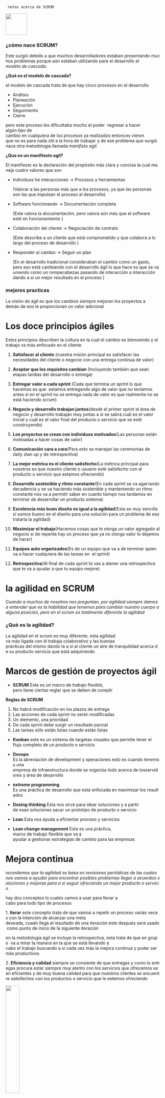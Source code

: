 ```  notas acerca de SCRUM ```

<img src="https://cdn-icons-png.flaticon.com/512/3983/3983390.png" width="70px">

### ¿cómo nace SCRUM?
Este surgió debido a que muchos desarrolladores estaban presentando muchos problemas porque aún estaban utilizando para el desarrollo el *modelo de cascada*.

**¿Qué es el modelo de cascada?**


el modelo de cascada trata de que hay cinco procesos en el desarrollo

- Análisis 
- Planeación
- Ejecución
- Seguimiento 
- Cierre 

pero este proceso les dificultaba mucho el poder  regresar a hacer algún tipo de cambio en cualquiera de los procesos ya realizados entonces vieron que no es para nada útil a la hora de trabajar y de ese problema que surgió nace otra metodologia llamada *manifisto agil*.

**¿Que es un manifiesto agil?**



El manifiesto es la declaración del propósito más clara y concisa la cual maneja cuatro valores que son 

- Individuos he interacciones -> Procesos y herramientas

  (Valorar a las personas más que a los procesos, ya que las personas son las que impulsan el proceso al desarrollo)

- Software funcionando -> Documentación completa

  (Este valora la documentación, pero valora aún más que el software esté en funcionamiento )

- Colaboración del cliente -> Negociación de contrato

  (Este describe a un cliente que está comprometido y que colabora a lo largo del proceso de desarrollo )

- Responder al cambio -> Seguir un plan 

  (En el desarrollo tradicional consideraban el cambio como un gasto, pero eso está cambiando con el desarrollo ágil lo que hace es que se va uniendo como un rompecabezas pasando de interacción a interacción dando a si un mejor resultado en el proceso )

### mejores practicas
La visión de ágil es que los cambios siempre mejoran los proyectos a demás de eso le proporcionan un valor adicional 

# Los doce principios ágiles 

Estos principios describen la cultura en la cual el cambio es bienvenido y el trabajo va más enfocado en el cliente

1. **Satisfacer al cliente**
(nuestra misión principal es satisfacer las necesidades del cliente o negocio con una entrega continua de valor)

2. **Aceptar que los requisitos cambian** (Incluyendo también que sean etapas tardías del desarrollo o entrega)

3. **Entregar valor a cada sprint** (Cada que termina un sprint lo que hacemos es que  estamos entregando algo de valor que no teníamos antes si en el sprint no se entrega nada de valor es que realmente no se está haciendo scrum)

4. **Negocio y desarrollo trabajan juntos**(desde el primer sprint el área de negocio y desarrollo trabajan muy juntas a si se sabrá cuál es el valor inicial y cuál es el valor final del producto o servicio que se esté construyendo)

5. **Los  proyectos se crean con individuos motivados**(Las personas están motivadas a hacer cosas de valor)

6. **Comunicación cara a cara**(Para esto se manejan las ceremonias de daily stan up y de retrospectiva)

7. **La mejor métrica es el cliente satisfecho**(La métrica principal para nosotros es que nuestro cliente o usuario esté satisfecho con el producto o servicio que estamos ofreciendo)

8. **Desarrollo sostenible y ritmo constante**(En cada sprint se va agarrando decadencia y se va haciendo más sostenible y manteniendo un ritmo constante nos va a permitir saber en cuanto tiempo nos tardamos en terminar de desarrollar un producto sistema)

9. **Excelencia más  buen diseño es igual a la agilidad**(Esta es muy sencilla si somos bueno en el diseño para una solución para un problema de eso trataría la agilidad)

10. **Maximizar el trabajo**(Hacemos cosas que le otorga un valor agregado al negocio si de repente hay un proceso que ya no otorga valor lo dejamos de hacer)

11. **Equipos auto organizados**(Es de un equipo que va a de terminar quien va a hacer cualquiera de las tareas en  el sprint)

12. **Retrospectiva**(Al final de cada sprint tú vas a atener una retrospectiva que te va a ayudar a que tu equipo mejore)

# la agilidad en SCRUM
*Cuando a muchos de nosotros nos preguntan, por agilidad siempre damos a entender que es la habilidad que tenemos para cambiar nuestro cuerpo a alguna posición, pero en el scrum es totalmente diferente la agilidad*

### ¿Qué es la agilidad?
La agilidad en el scrum es muy diferente, esta agilidad va más ligada con él trabaja colaborativo y las buenas prácticas del mismo dando le a si al cliente un aire de tranquilidad acerca de su producto servicio que está adquiriendo 

# Marcos de gestión de proyectos ágil
- **SCRUM** Este es un marco de trabajo flexible, pero tiene ciertas reglar que se deben de cumplir 

**Reglas de SCRUM**
1. No habrá modificación en los plazos de entrega
2. Las acciones de cada sprint no serán modificadas
3. Un elemento, una prioridad
4. De cada sprint debe surgir un resultado parcial
5. Las tareas sólo están listas cuando están listas

- **Kanban** este es un sistema de targetas visuales que permite tener el flujo completo de un producto o servicio

- **Devops**
Es la abreviación de development y operaciones esto es cuando tenemos una empresa de infraestructura donde se organiza todo acerca de losservidores y área de desarrollo

- **extreme programming** Es una práctica de desarrollo que está enfocada en maximizar los resultados

- **Desing thinking** Esta nos sirve para idear soluciones y a partir de esas soluciones sacar un prototipo de producto o servicio 

- **Lean** Esta nos ayuda a eficientar proceso y servicios 
- **Lean change management** Esta es una práctica, marco de trabajo flexible que va a ayudar a gestionar estrategias de cambio para las empresas

# Mejora continua
*recordemos que la agilidad se basa en revisiones periódicas de las cuales nos vamos a ayudar para encontrar posibles problemas llegar a acuerdos soluciones y mejoras para a si seguir ofreciendo un mejor producto o servicio*

hay dos conceptos lo cuales vamos a usar para llevar a cabo para todo tipo de procesos

1. **Iterar** este concepto trata de que vamos a repetir un proceso varias veces con la intención de alcanzar una meta 
deseada, cuado llega al resultado de una iteración este después será usado como punto de inicio de la siguiente iteración

en la metodología ágil se incluye la retrospectiva, esta trata de que en grupo  va a mirar la manera en la que se está llevando a cabo el trabajo buscando a si cada vez más la mejora continua y poder ser más productivos

2. **Eficiencia y calidad** siempre se consiente de que entregas y como lo entregas procura estar siempre muy atento con los servicios que ofrecemos sean eficientes y de muy buena calidad para que nuestros clientes se encuentre satisfechos con los productos o servicio que le estemos ofreciendo 

<img src="https://www.ecured.cu/images/5/5d/MejoraContinua.JPG" width="30%">


# Tres pilares que tiene scrum que soporta toda la implementación de los procesos

<img src="https://scrumorg-website-prod.s3.amazonaws.com/drupal/inline-images/Pilares.jpg" width="30%">


**Transparencia**

Este trata de la visibilidad que se le debe de dar a todo lo que se esté trabajando debido aque  hay procesos muy  significativos los cuales deben de ser visibles para las personas que son responsables de los resultados del equipo

**Adaptación**

Este pilar trata de hacerlos ajustes necesarios en los procesos para a si ir minimizándola posibilidad de un  posible desvío en el  proceso

**Inspeccion**

Este trata de que cada  mejora que vaya surgiendo en el proceso debe de tener inspecciones muy frecuentemente para así ir llevando un control más a fondo de los procesos que se desean aplicar 

# Equipos auto-organizados
Cuando hablamos de equipos autoorganizados nos referimos a esas personas con la capacidad deexpandir su zona de aprendizaje, ejercitar más sus habilidades  y facilitar mejores resultados en el proceso que se esté llevando, esto es fundamental para el scrum y los demás marcos de trabajo ágil, de hecho el manifiesto ágil incluye a los equipos de autorrealización como un principio clave debido a que los mejores diseños, arquitecturas y requisitos surgen de los equipos autoorganizados, al permitir que losequipos se autoorganicen se les está encomendando que se haga cargo de los problemas que surgen mientras resuelven su trabajo 

# Como saber si scrum es el camino correcto para la realización de mis proyectos
Para ello hay dos preguntas que nos debemos de formular que nos puede servir para tomar la mejor decisión  

```¿Con qué frecuencia la parte interesada va a afectar  su desarrollo?```

```¿Con cuántas personas cuento para el desarrollo del proyecto?```

Cuando resuelvas estas dos preguntas nos podemos detener para analizar si scrum es el marco de trabajo que podemos usar en el proyecto. 

## scrum
es una herramienta que se utiliza para organizar el trabajo en piezas pequeñas
y organizada las cuales se pueden completar en un periodo de tiempo determinado o variable,
ese periodo de tiempo es utilizado para
- **Planificar**
- **Organizar**
- **Administrar**
- **Optimizar un determinado problema**

# Características de un equipo de trabajo

## Ventajas
- **Satisfacción**
- **Calidad**
- **Sinergia**

## Desventajas
- **Conformismo**
- **Tiempo**
- **Lento**

# Fases de un equipo de trabajo

Es muy importante tener en cuenta que todos los equipos pasaran por estas fases

- **Orientación**
- **Insatisfacción**
- **Resolución**
- **Producción**
- **Finalización**

```Una de las etapas más importantes que pasaran como equipo es la insatisfacción, ya que en el proceso se sentirán perdidos o desmotivados para este tipo de situación se recomienda ir buscando soluciones que ayuden al equipo a salir de esa fase para poder pasar ala fase de resolucion ```

# Roles positivos dentro de el equipo

## Rol
### - Cerebro

<img src="https://cdn-icons-png.flaticon.com/512/3576/3576226.png" width="50px">

- **Contribución**

Creativo e imaginativo poco ortodoxo y es capaz de resolver los problemas difíciles

- **Debilidad permitida**

Ignora los incidentes es demasiado absorto en sus pensamientos como para tener una buena comunicación eficaz

### - Coordinador

<img src="https://cdn-icons-png.flaticon.com/512/3048/3048122.png" width="50px">

- **Contribución**

Es una persona muy madura segura de sí misma tiene muy claras las metas que desea alcanzar promueve la toma de las decisiones y delega muy bien los trabajos

- **Debilidad permitida**

Se puede percibir que es muy manipulador y tiende a descargarse de su trabajo personal

### - Monitor evaluador

<img src="https://cdn-icons-png.flaticon.com/512/2643/2643516.png" width="50px">

- **Contribución**

Serio es muy perspicaz y estratega percibe todas las opciones

- **Debilidad permitida**

Carece de iniciativa propia y habilidad para inspirar a los demás

### - Implementador
<img src="https://cdn-icons-png.flaticon.com/512/1728/1728424.png" width="50px">

- **Contribución**

Disciplinado, leal, conservador y muy eficiente es capaz de transformar la ideas en acciones
- **Debilidad permitida**

Inflexible en cierta medida lento en responder a nuevas posibilidades

### - Finalizador
<img src="https://cdn-icons-png.flaticon.com/512/3602/3602573.png" width="50px">

- **Contribución**

Esmerado ansioso busca los errores y las omisiones realiza las tareas en el plazo establecido
- **Debilidad permitida**

Tiende a preocuparse excesivamente regio a delegar

### - Investigador de recursos
<img src="https://cdn-icons-png.flaticon.com/512/2472/2472702.png" width="50px">

- **Contribución**

Contribución,  extrovertida, entusiasta y comunicativo siempre está en busca de nuevas oportunidades
- **Debilidad permitida**

Demasiado optimista pierde el interés una vez el entusiasmo se inicie a perder 
### - Impulsor
<img src="https://cdn-icons-png.flaticon.com/512/4064/4064267.png" width="50px">

- **Contribución**

Retador, dinámico  trabaja muy bien estando bajo presión suele tener mucha iniciativa propia 
- **Debilidad permitida**

Propenso a provocar un  problema puede ofender alas personas que se encuentren a su alrededor 
### - Cohesionador
<img src="https://cdn-icons-png.flaticon.com/512/1534/1534938.png" width="50px">

- **Contribución**

Cooperador, apacible, perceptivo y muy diplomático escucha e impide los enfrentamientos 
- **Debilidad permitida**

Es muy indeciso en situaciones cruciales 
### - Expecialista
<img src="https://cdn-icons-png.flaticon.com/512/2452/2452211.png" width="50px">

- **Contribución**

Solo le interesa una cosa a tiempo aporta cualidades y conocimientos específicos 
- **Debilidad permitida**

Contribuye solo cuando se trata de un tema en el que tenga mucho conocimiento y es muy técnico 

# Comportamiento de apoyo como líder
```Hay que romper el paradigma de líder autoritario```

Como líder tenemos cuatro fases cada una muy importante

- **asesoramiento**

Como líder es importante que reforcemos la motivación del equipo, da mayor autonomía en la toma de decisiones, reconoce los logros que sé alcanzan en el equipo cuando inicies a delegar hazlo de a poca asta llegar al punto donde el equipo ya pueda abarcar trabajo más grande
procura que tus responsabilidades como líder sean pocas para que no vaya a generar discordia en el equipo y por último fomenta la libre expresión de tu equipo
- **supervisión**

Requiere un uso intenso de los comportamientos  de trabajo  
define las metas  para hacer  las más realistas y seguras de fomentar 
fomenta al grupo en sus habilidades de trabajo como equipo 
recabar las opiniones de todos escucha y manifiéstales que todos tiene el mismo poder  de decisión 

- **delegación**

Como grupo tiene la capacidad de funcionar de modo autónomo, como líder debes de delegar  de ir empezando a abordar otras funciones 
- **control**

Proporciona información para aclarar las tareas como grupo tener en cuenta que no se toman decisiones sin antes aclarar los objetivos 

# Retro alimentacion efectiva
<img src="https://cdn-icons-png.flaticon.com/512/1256/1256650.png" width="70px">

Es necesario que se haga este tipo de retroalimentación, ya que esto ayudara a que haya mejores resultados en el equipo

### Reglas para una buena retroalimentación sana

- ## Descriptiva
Describe el comportamiento sobre el cual quieres dar la retroalimentación no describas a la persona, eso está mal y tu equipo lo tomara de muy mala manera

- ## Aplicable
Ten en cuenta lo que vayas a decir a esta persona se sienta cómoda de aplicarlo sin que se vaya a sentir que es una obligación, y sé muy realista con las metas a lograr no pidas  algo que posiblemente puede ser inalcanzable

- ## Da retroalimentación positiva
Siempre empieza identificando un comportamiento positivo y después si llega a tocar el problema que se está presentando con muy buena actitud y comunicacion 

- ## Concreto
Sé muy concreto con lo que pidas para qué la persona ala  que le estés haciendo la retroalimentación no se vaya a sentir confundido

- ## Oportuna
Siempre intenta dar la retroalimentación de una manera muy oportuna 

- ## Directo
Como líder que eres tienes que ser muy directo al hablar con las personas y no dejes pasar los momentos para  decir las cosas 

# Roles y sus responsabilidades

### Master y responsabilidades
## Scrum master
Este rol es muy importante, es el responsable de asegurar que el scrum sea entendido y adoptado, asegurando que el equipo de trabajo se ajuste a la teoría, práctica y reglas que se manejan

Los scrum master son personas que lideran al equipo y están al servicio, ellos son muy conocidos por que ayudan a las personas externas de el equipo a entender cómo es la interacción con el scrum si puede ser de ayuda en el proceso que se esté manejando, los Scrum master ayudan a modificar las interacciones
## ```tareas que realiza un scrum master```
<img src="https://cdn-icons-png.flaticon.com/512/1253/1253665.png" width="70px">

## Scrum master a el servicio de el dueño de el producto
- encontrar técnicas para gestionar la lista de productos, ayuda a el equipo a entender la lista de productos
- Entiende la planificación de la lista de  productos
- asegurarse que el dueño conozca cómo ordenar  la lista de productos
- entiende y practica la agilidad
- facilita los eventos en Scrum
## Servicio a el equipo de desarrollo
- Guia en ser autoorganizados y multifuncionales
- ayuda a crear productos de alto valor
- elimina impedimentos para el progreso
- facilita los eventos de Scrum
## Servicio a la organización
- liderar y guíar a la organización
- planificar las implementaciones de scrum
- ayuda a los empleados a entender scrum
- motivar los cambios para mejores resultados
- trabajar con otros scrum master

## Product owner(Dueño de el producto)
<img src="https://cdn-icons-png.flaticon.com/512/4805/4805644.png" width="70px">

Es el responsable de maximizar  el valor del producto y del trabajo del equipo, como dueño del producto es el único responsable de gestionar la lista de productos

## ```gestión de la lista de productos(Product backlog)```
- expresar claramente  los elementos del producto
- ordenar los elementos para alcanzar los objetivos establecidos
- optimizar el valor de trabajo que desempeña un equipo
- asegurar que la lista de productos sea visible para todo el equipo

como dueño él podría hacer el trabajo solo o delegar parte de el trabajo, pero sin embargo el dueño sigue siendo el único responsable del trabajo

## ```Para que el dueño del producto pueda hacer bien su trabajo ```
- la organización debe de respetar sus decisiones y opiniones
- las decisiones que tome se verán reflejadas en el producto
- no es permitido que haya un trabajo en base a requerimientos diferentes a los establecidos
## Ciclo de vida de el producto(product life cycle
<img src="https://cdn-icons.flaticon.com/png/512/4465/premium/4465691.png?token=exp=1634922520~hmac=0a0ecc5119d56d0137254429608f0ca0" width="70px">

para entender el ciclo del producto tenemos que ver las cuatro etapas que este tiene, las cuales tiene un significado muy diferente para las empresas que tratan de administrar el ciclo de vida
## ```variables principales y ciclo del producto```
- venta
- tiempo

### fase 1
- la introducción

esta fase es la que apenas se esta metiendo un producto en el mercado donde las ganancias son bajas y no tiene tanto reconocimiento en esta fase es importante siempre hacer estrategias para que el producto pueda generar un muy buen impacto entre las personas
### fase 2
- crecimiento

en esta fase ya podemos ver las ganancias y el reconocimiento que se está ganando el producto por parte de las personas
### fase 3
- madurez

el producto ya genera aún más ganancias y ya ha ganado más reconocimiento
### fase 4
- declive

esta fase es la más peligrosa ya el producto tiene demasiado reconocimiento y la tecnología ha evolucionado aún más y cada vez más la competencia maneja productos similares a el nuestro o iguales
para que en esta fase no vaya a ver una caída completa del producto lo que se debe de hacer innovar para que así el producto siempre se mantenga arriba está innovaciones se hacen en la retroalimentación en los sprint

<img src="https://www.twi-global.com/CachedImage.axd?ImageName=Product-Life-Cycle-Diagram.jpg&ImageWidth=800&ImageHeight=611&ImageVersionID=107543&ImageModified=20210621110712" width="30%">

## Scrum developer(equipo de desarrollo)
<img src="https://cdn-icons.flaticon.com/png/512/3316/premium/3316542.png?token=exp=1634923448~hmac=72f5dbb3805315f36364fcb23a8441a2" width="70px">

este rol consiste en los profesionales que desempeñan el trabajo de entregar un incremento del producto ya finalizado teniendo en cuenta que después de cada sprint potencialmente se puede poner en producción las personas que hacen parte del equipo de desarrollo participan en la creación de ese incremento del producto
estos equipos de desarrollo son conocidos por ser estructurados y empoderados para organizar y estructurar su propio trabajo,por otra parte está la sinergia la cual optimiza la eficiencia y efectividad

## ```estos equipos se caracterizan por ser```
- autoorganizados
- multifacéticos
- el scrum no reconoce títulos todos son iguales en el desarrollo
- el scrum no reconoce los sub-equipos

los miembros del equipo puede tener habilidades especializadas pero la responsabilidad siempre cae en el equipo,
también hay que ver que el tamaño óptimo del equipo es pequeño como para permanecer ágil y puede ser lo suficientemente grande para completar el trabajo

## Stakeholder(parte interesada clave)
<img src="https://cdn-icons-png.flaticon.com/512/2583/2583245.png" width="70px">

Los dueños de los productos requieren que los stakeholders asistan a la revisión de los scrum sprint

## ```¿Quiénes son esas personas interesadas?```
una persona externa a el equipo de trabajo scrum con conocimientos específicos que pueden ayudar a el descubrimiento incremental del producto

## ```los stakeholders categorías```
- usuario-persona que hace uso de el producto
- Cliente externo-persona que es responsable de pagar el producto para hacer uso del

## ```Personas interesada claves en el scrum```
estas personas son las que reciben un beneficio financiero directo el cual les ayuda a ganar más dinero o ahorrar el dinero al usar el producto o servicio

# Si quieres llegar hacer un buen scrum master necesitas tener en cuenta las siguientes cualidades

## El saber en el scrum
- Marcos de trabajo en el scrum
- Agilidad
- Otros marcos de trabajo
- Gestion
- Desarrollo de productos

## Scrum master como facilitador
- Entrenar en los marcos ágiles
- Guiar en la opción de la agilidad
- Sincronizar las expectativas
- Remover impedimentos
- Promover la agilidad
- Ser un coaching

## Scrum master y la empatía
- Pasión por lo que se está haciendo
- Valores scrum
- Humildad
- Perseverancia
- Tolerancia hacia todas las situaciones que vivas como scrum master

## Scrum master ser líder servicial
- Inspiración
- Procura ser una persona que genere cambios de forma oportuna y positivos
- Mediador
- Desafiador
- Colaborador
- Negociador
- Proactivo

## Scrum master persigue y genera la mejora continua
- Evolución
- Cambio
- Extensión
- Mejores practiacas
- Crecimiento personal y profesional

### ```Nota```
Recordemos que el scrum es fácil de entender pero él llegara dominarlo es lo complicado, como un scrum master que eres o quieres llegar a ser ten encuenta que nunca se para de aprender cada dia hay cosas nuevas

# Cualidades principales de los scrum master
los scrum master son líderes de servicio detrás de este rol hay un patrón de deberes y responsabilidades

- un líder de servicio no les dice qué hacer si no que les elimina los impedimentos
- entrena a el equipo para que practiquen unas buenas prácticas
## Que hace realmente un líder de servicio
- proteger a el equipo de las desviaciones
- facilita las secciones de planificación
- facilita la revisión y retrospectiva
- Entrenar a el equipo
- Ayuda a el equipo
- Aboga por la posición del equipo
- prevee
- Elimina los impedimentos
- Asegura que se realice las paradas diarias
- Fomenta la transparencia
- Explica el proceso del equipo
## Lo Que un líder de servicio no hace
- diriger qué hacer en el equipo decidiendo qué hacer en su lugar
- gestionar el stand-up diario
- estima el trabajo de el equipo

# Competencias y habilidades scrum master
## competencias concretas de un scrum master y que debería ser tomada en cuenta
## ```Facilitación efectiva```
- Dirigir  las reuniones centrada  en resultados
- No quieres gestionar culpables
- Ser participante y la ves facilitador
- Adaptarse a la diferentes situaciones
- Crear seguridad para el equipo
- Saber colaborar con diferentes personalidades y perfiles
- Análisis causa raíz

## ```participación colaborativa ```
- Mapa de historias
- Estimación rápida
- Votación por puntos
- Planificación visual
- Reuniones creativas
## ```Gestión de equipos ```
- Vinculación
- Alentar el liderazgo
- Permitir el error
- Gestión de deuda técnica
- Habilidades funcionales
- Celebrar éxitos
- Equipo que se apoya mutuamente
- Una cultura de tribu

## ```Mejora de los miembros de equipo ```
- Retroalimentación continua
- Motivación
- Entrenamiento

## ```Equipos auto organizados ```
- Ejercer liderazgo de servicio
- Involucra a todos los miembros del equipo en toma de decisiones importa
- Valores scrum
- Involucra a los líderes
- Principios ágiles
- Involucrar a el equipo en el diseño

## El sprint planning
son bloques de tiempo de un mes o menos en el cual se crea un incremento del producto “terminado” utilizable y potencialmente desplegado.

Cada nuevo sprint comienza inmediatamente el sprint anterior finaliza

## Los sprint contiene y consisten en
- Reunión de planificación de sprint
- Scrum diarios
- Trabajo de desarrollo
- Revisión del sprint
- Retrospectiva del sprint
```
MIentras se esté en un sprint no se realizara cambios debido a que puede afectar a el objetivo ya establecido.

Los objetivos de calidad no disminuyen y el alcance puede ser clarificado y re negociable entre el dueño y el equipo.

Cada sprint puede considerarse un proyecto nuevo con un horizonte no mayor a un mes.

Los sprint habilitan la predictibilidad al asegurar la inspección del progreso en cada mes.

La reunión de planificación de sprint tiene una duración aproximadamente de ocho horas para un sprint de un mes.

El scrum master se asegura que el evento se lleve a cabo y que el equipo entienda el propósito
```

# Dos preguntas más frecuentes acerca de los sprint

¿Que puede entregarse en un incremento resultante del sprint que comienza?

¿Cómo se conseguirá hacer el trabajo necesario para entregar el incremento?

## Temas
### 1) ¿Qué puede ser terminado en este sprint?

- El equipo trabaja para proyectar la funcionalidad que se desarrolla durante el sprint
- El dueño del producto discute el objetivo que se debería lograr en el sprint y los objetivos para el equipo, también se discute el número de elementos de las lista de productos seleccionados para el sprint este depende únicamente de el equipo de desarrollo
- Solo el equipo de desarrollo puede evaluar que es capaz de logar durante el sprint que está comenzando
- Después de que se proyecta que elementos de la lista de productos entregar en el sprint el equipo elaborar un objetivo del sprint
- El objetivo del sprint debería lograrse durante el sprint a través de la implementación de la lista de productos en la cual se va entregar una guía al equipo de desarrollo

### 2)¿Cómo se conseguirá complementar el trabajo logrado?
Una vez que se ha establecido lo anterior el equipo desarrolló decidirá cómo construir la funcionalidad para formar un incremento de producto
Los elementos de la lista de productos seleccionados para el sprint más el plan para terminarlo recibe el nombre de
### Lista de pendientes del sprint
- El equipo comienza trabajando como convertir los productos en un incremento de el producto funcional
- En la planificación de los sprint con el equipo se hace una proyección de lo que se puede completar para el sprint que comienza
- El equipo  se auto organiza para asumir la lista de pendientes del sprint
- El dueño de el producto puede ayudar a clasificar los elementos de el producto y hacer concesiones

````
Nota: al final de cada sprint el equipo de trabajo debería ser capaz de explicar a el dueño y a el scrum master como pretenden trabajar como un equipo auto organizado para lograr el objetivo del sprint
````
# sprint Refinement
## Refinamiento
Es el acto de añadir detalles, estimaciones y orden a los elementos de la lista de productos este es un proceso continuo donde el dueño del producto y el equipo de desarrollo colaboran acerca de los detalles de los elementos de la lista de productos
- Durante el refinamiento se examina los elementos
- El equipo scrum decide como y cuando se realiza esta reunión
- Esta reunión consume m¿no mas de el 10% de la capacidad de el equipo de desarrollo
- La lista de productos puede actualizarse
- Los elementos de la lista de productos pueden ser terminadas por el equipo de desarrollo son considerados, preparados o accionables para ser seleccionados en una reunion de planificacion
- El equipo de desarrollo es responsable de proporcionar todas las estimaciones
- El dueño de el producto podrá influenciar a el equipo ayudándoles a entender y seleccionar el trabajo comprometido pero las personas que hacen el trabajo son quienes tienen la estimación final
- El dueño del producto hace seguimiento del trabajo restante al menos en cada revisión de sprint

# Sprint review
Al Final de cada sprint se lleva a cabo una revisión de sprint review para inspeccionar el incremento del trabajo.

Se muestra algo del trabajo tangible que no se tenía en el anterior revisión.

Se adapta a la lista de producto si fuera necesario durante la revisión del sprint.

El equipo scrum y los Stakeholder hacen la revisión de lo que se hizo durante el sprint.

Dependiendo de cómo resulte la revisión los asistentes colaboran para determinar las siguientes tareas que podrían hacerse para optimizar el valor de negocio.

## tiene como objetivo

- Facilitar la retroalimentación de la información
- Reunión restringida a un tiempo de cuatro horas para el sprint de un mes
- El scrum master se asegura que el evento se lleve a cabo y que los asistentes entiendan el propósito
## los asistentes son
- El equipo de scrum
- Los interesados clave
- El dueño de el producto
- El dueño del Producto explica que productos de la lista se han terminado y cuáles no
- El equipo de desarrollo habla sobre salió bien en el sprint y los problemas que surgieron durante el sprint y cómo los resolvieron
- El equipo de desarrollo muestra el trabajo que ha terminado y responde preguntas acerca del incremento
- El dueño del producto habla acerca de la lista de productos en el estado en el que se encuentra y proyecta fechas de la finalización probables en el tiempo basándose en el progreso obtenido
## Los resultados
- Una lista de productos realizada que define los elementos de la lista de productos posible para el siguiente sprint.

# sprint retrospective
Es una oportunidad para que el equipo scrum se inspeccione así mismo y cree un plan de mejoras.
````
Nota:
En las reuniones que se llevan a cabo de retrospectiva, tiene un lugar después de la sprint de revisión y antes del sprint de planificación.
````
Los scrum master se aseguran que el evento se lleve a cabo y que los asistentes entiendan el propósito.

El scrum master enseña a todos a mantener el evento dentro del  bloque de tiempo fijado
El scrum master participa en la reunión como miembro del equipo.
## Propósitos de la retrospectiva
- Inspeccionar cómo fue el último sprint en cuanto a las personas,procesos,relaciones y herramientas
- Identificar y ordenar los elementos más importantes
- Crear un plan para implementar las mejoras
- El scrum master alienta a el equipo para que mejore
- Planifica formas de comentar la calidad del producto
- Identificar  mejoras que se puedan implementar en el próximo sprint.

## Que no es una retrospectiva
Estas no son secciones de quejas hay que evitarlas lo posible, porque se resultan convirtiendo en un  espacio incómodo y de quejas,  claro esta sin dejar a un lado  de que el equipo deje de expresar sus frustraciones, ten en cuenta que lo más importante es encontrar soluciones y posibles mejoras.

Asegúrate que el resultado de cada discusión sea una idea y centrase en soluciones.

asegurate de que las reuiniones no sean aburridas es muy importante probar diferentes ejecicios y tecnicas de retrospectiva.

## ¿Por qué es importante la retrospectiva?
El objetivo de la retrospectiva es la mejora continua del equipo
en este caso el facilitador y la retrospectiva tiene que hacer todo lo posible para que asegurarse que la sección sea valiosa para el equipo esto incluye.

- Planificar la reunión y asegurar que todos los miembros del equipo puedan asistir
- Preparar la sección
- Crear un ambiente seguro donde las personas hablen y compartan
- Tomando notas claras de los "action points"(Un action points es un elemento de acción resultante)

El facilitador es el responsable de llegar a la raíz de los problemas
- El equipo casi nunca te dirá la causa principal de un problema de inmediato
- Profundiza para aprovechar al máximo la retrospectiva ágiles

## Etapas de una retrospectiva
- Preparar el escenario

El entorno debe de ser un espacio  donde se sienta la confianza sin importar lo que se llegue a descubrir debemos de entender que todos hicieron el mejor trabajo que pudieron, establece las regalas que a ti más te parezca acorde, si te parece bien haz algún ejercicio de estiramiento o solo intenta que el equipo cambie un rato el humor y logren llegar a un estado de relajación
- Recopilar datos

Esto se hace mirando lo que hizo en el paso que salió bien y que no
- Generar ideas

En esta fase los equipos suelen identificar porque sucedieron las cosas, que se puede hacer más o menos

- Decidir action points

Esto incluye decidir entre acciones específicas, significativas, acordadas y realistas que se  realizaran en el próximo sprint

- Cerrar la retrospectiva

Indicas que la ceremonia ha terminado y por último recuerdas los action points

# Mapeo de  historias de usuario
Este es un ejercicio visual que ayuda a los dueños del producto y a le equipo a definir  el trabajo para crearle al usuario la experiencia de uso más agradable.

También es utilizado para mejorar la comprensión de los equipos ala hora de priorizar el trabajo el mapeo de historias los equipos,  crean un esquema dinámico de las interacciones de un usuario con el producto.

El mapeo de historias de usuario comunica los requisitos desde la perspectiva de valor de usuario para validar y contribuir una comprensión compartida de los pasos para crear un producto que amen usar.

```
Nota: el mapeo de historias se escribe en un formato de captura de valor comercial y estos puedes ser completados dentro de un SPRINT
```
## ¿Qué se necesita para crear las historias?
Es muy útil crear un guion, para la creación de este guion es muy importante tener en cuenta

- Yo como [rol]
- Quiero [acción]
- Para que [beneficio]

## ¿Qué beneficio tengo si hago mapeo de historia?
- Se centra el valor de negocio
- Priorizar el trabajo correcto
- Impulsar los requisitos no muy pequeños ni muy grandes
- Exponer riesgos y dependencias
- Construye una colaboración

## ¿Quién debe de participar en el mapeo de historias?

El mapeo se caracteriza mucho por ser un ejercicio de colaboración y que ayuda alinear los equipos multifuncionales es por esta razón que cualquier persona que contribuya a la entrega exitosa participa en el mapeo.


``` Este es un link en el cual prodan ver algunas herramientas muy utiles para llevar acabo un buen scrum```

https://jeronimopalacios.com/scrum-practica/10-herramientas-una-gestion-agil-producto-scrum-kanban/

# el sprint zero
El objetivo principal de un sprint zero es la producción, pero no se requiere una experiencia para realizar el desarrollo de software como se es requerido en un sprint normal.

## Los entregables de un sprint zero deben de ser los siguientes 
- Una pieza de código utilizable
- Un entorno mínimo para poder escribir código
- Una priorización de características
- Un plan de lanzamiento
- Un plan para la implementación

 Ya por último hay que tener en cuenta que algunas organizaciones no necesitan incorporar este enfoque.

Hay algunas empresas que son muy expertas con el sprint, por lo tanto, es posible que tengan conocimientos del enfoque

## Al igual que el sprint,  los  sprint zero deben de seguir las mismas actividades como 
- Tener un backlog actualizado
- Sección de planificación
- Reuniones diarias
- Revisión de sprint
- Informe de producto entregable

A diferencia de los sprint normal los sprint zero no deben de durar mas de unos pocos dias.

El principal beneficio de tener un sprint zero es que le permite al equipo tener una idea del trabajo que van a realizar y esto promueve que el equipo se autoorganice, también genera confianza a los miembros del equipo.

El sprint zero busca evitar los obstáculos al ofrecer una oportunidad para planificar un marco de trabajo para lograr  el éxito.

## Para llevar a cabo un buen sprint zero 
- No te tardes más de una semana 
- No hagas más de lo que se necesita 
- Trabajen juntos  como un equipo
- La planificación previa es importante

# áreas del sprint zero 
El sprint zero se agrupa en cuatro áreas principales que son
## Gente
- Tener a tu equipo formado
- Definir roles y responsabilidades
- Contar con un organigrama
## Procesos
- Establecer el modelo de gobierno del proyecto
- Acordar cuando serán las reuniones
- Quien otorgara las autorizaciones
- Que marco de trabajo se va a trabajar
## Negocio
- El stakeholders nos hacen saber que es lo que están buscando
- Tiempo en el cual espera que se complete el proyecto
## Tecnología
- Saber con el lenguaje que se va a trabajar
- Contar con espacios donde se va a iniciar a construir el código
- Asegurarse que cuenten con los permisos necesarios

# Estableciendo métricas
Nuestro proyecto debe de contar con las métricas correctas desde un principio.

Hay métricas que establecerán  negocio para el producto, servicio o solución que se esté construyendo  y métricas que estableceremos nosotros que tienen que ver mejor con las mejores prácticas del scrum  y del desarrollo de software.











































